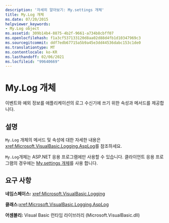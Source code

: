```yaml
---
description: '자세히 알아보기: My.settings 개체'
title: My.Log 개체
ms.date: 07/20/2015
helpviewer_keywords:
- My.Log object
ms.assetid: 309b14b4-8875-4b2f-9661-a734b8cbff07
ms.openlocfilehash: f1a3cf537133120d8aa02d88d4fb1d10347969c3
ms.sourcegitcommit: ddf7edb67715a5b9a45e3dd44536dabc153c1de0
ms.translationtype: MT
ms.contentlocale: ko-KR
ms.lasthandoff: 02/06/2021
ms.locfileid: "99640669"
---
```

# <a name="mylog-object"></a>My.Log 개체

이벤트와 예외 정보를 애플리케이션의 로그 수신기에 쓰기 위한 속성과 메서드를 제공합니다.  
  
## <a name="remarks"></a>설명  

 `My.Log` 개체의 메서드 및 속성에 대한 자세한 내용은 <xref:Microsoft.VisualBasic.Logging.AspLog>를 참조하세요.  
  
 `My.Log`개체는 ASP.NET 응용 프로그램에만 사용할 수 있습니다. 클라이언트 응용 프로그램의 경우에는 [My.settings 개체](my-application-log-object.md)를 사용 합니다.  
  
## <a name="requirements"></a>요구 사항  

 **네임스페이스:** <xref:Microsoft.VisualBasic.Logging>  
  
 **클래스:**<xref:Microsoft.VisualBasic.Logging.AspLog>  
  
 **어셈블리:** Visual Basic 런타임 라이브러리 (Microsoft.VisualBasic.dll)
